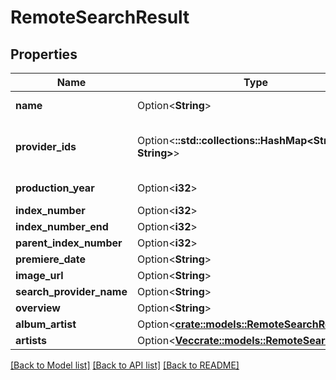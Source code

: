 # RemoteSearchResult

## Properties

Name | Type | Description | Notes
------------ | ------------- | ------------- | -------------
**name** | Option<**String**> | Gets or sets the name. | [optional]
**provider_ids** | Option<**::std::collections::HashMap<String, String>**> | Gets or sets the provider ids. | [optional]
**production_year** | Option<**i32**> | Gets or sets the year. | [optional]
**index_number** | Option<**i32**> |  | [optional]
**index_number_end** | Option<**i32**> |  | [optional]
**parent_index_number** | Option<**i32**> |  | [optional]
**premiere_date** | Option<**String**> |  | [optional]
**image_url** | Option<**String**> |  | [optional]
**search_provider_name** | Option<**String**> |  | [optional]
**overview** | Option<**String**> |  | [optional]
**album_artist** | Option<[**crate::models::RemoteSearchResult**](RemoteSearchResult.md)> |  | [optional]
**artists** | Option<[**Vec<crate::models::RemoteSearchResult>**](RemoteSearchResult.md)> |  | [optional]

[[Back to Model list]](../README.md#documentation-for-models) [[Back to API list]](../README.md#documentation-for-api-endpoints) [[Back to README]](../README.md)


